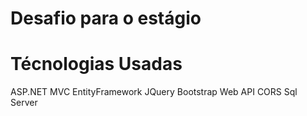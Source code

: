 # Desafio para o estágio


# Técnologias Usadas

ASP.NET MVC
EntityFramework
JQuery
Bootstrap 
Web API 
CORS
Sql Server